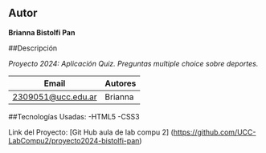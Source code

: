 ## Autor
**Brianna Bistolfi Pan**


##Descripción

*Proyecto 2024: Aplicación Quiz. Preguntas multiple choice sobre deportes.* 

| Email  | Autores |
| -------| --------|
|2309051@ucc.edu.ar |Brianna|

##Tecnologías Usadas:
-HTML5
-CSS3

Link del Proyecto: [Git Hub aula de lab compu 2] (https://github.com/UCC-LabCompu2/proyecto2024-bistolfi-pan) 
